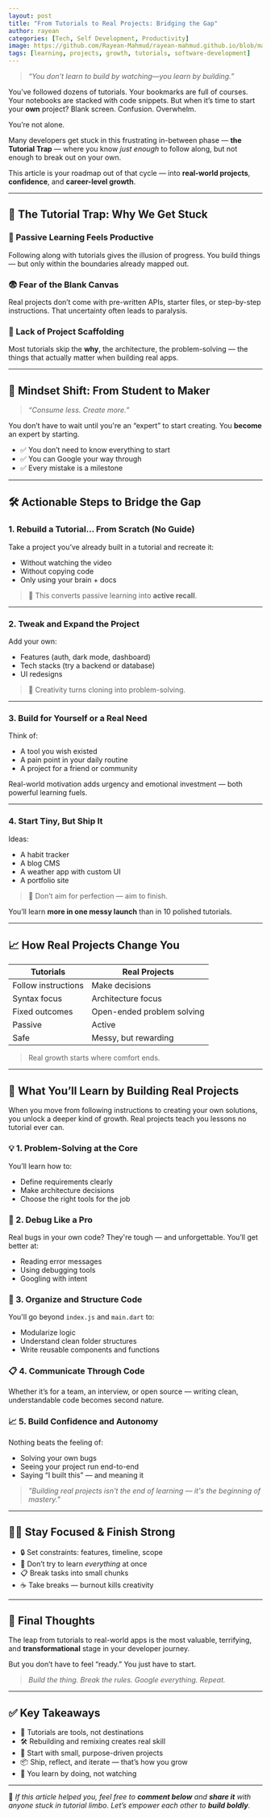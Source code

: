 ```yaml
---
layout: post
title: "From Tutorials to Real Projects: Bridging the Gap"
author: rayean
categories: [Tech, Self Development, Productivity]
image: https://github.com/Rayean-Mahmud/rayean-mahmud.github.io/blob/main/assets/images/tutorial.png?raw=true
tags: [learning, projects, growth, tutorials, software-development]
---
```


> _“You don’t learn to build by watching—you learn by building.”_

You’ve followed dozens of tutorials. Your bookmarks are full of courses. Your notebooks are stacked with code snippets. But when it’s time to start your **own** project? Blank screen. Confusion. Overwhelm.

You’re not alone.

Many developers get stuck in this frustrating in-between phase — **the Tutorial Trap** — where you know *just enough* to follow along, but not enough to break out on your own.

This article is your roadmap out of that cycle — into **real-world projects**, **confidence**, and **career-level growth**.

---

## 🎢 The Tutorial Trap: Why We Get Stuck

### 🔁 Passive Learning Feels Productive
Following along with tutorials gives the illusion of progress. You build things — but only within the boundaries already mapped out.

### 😨 Fear of the Blank Canvas
Real projects don’t come with pre-written APIs, starter files, or step-by-step instructions. That uncertainty often leads to paralysis.

### 🚧 Lack of Project Scaffolding
Most tutorials skip the **why**, the architecture, the problem-solving — the things that actually matter when building real apps.

---

## 🧠 Mindset Shift: From Student to Maker

> _“Consume less. Create more.”_

You don’t have to wait until you're an “expert” to start creating. You **become** an expert by starting.

- ✅ You don’t need to know everything to start
- ✅ You can Google your way through
- ✅ Every mistake is a milestone

---

## 🛠️ Actionable Steps to Bridge the Gap

### 1. **Rebuild a Tutorial... From Scratch (No Guide)**
Take a project you’ve already built in a tutorial and recreate it:
- Without watching the video
- Without copying code
- Only using your brain + docs

> 🔁 This converts passive learning into **active recall**.

---

### 2. **Tweak and Expand the Project**
Add your own:
- Features (auth, dark mode, dashboard)
- Tech stacks (try a backend or database)
- UI redesigns

> 🎨 Creativity turns cloning into problem-solving.

---

### 3. **Build for Yourself or a Real Need**
Think of:
- A tool you wish existed
- A pain point in your daily routine
- A project for a friend or community

Real-world motivation adds urgency and emotional investment — both powerful learning fuels.

---

### 4. **Start Tiny, But Ship It**
Ideas:
- A habit tracker
- A blog CMS
- A weather app with custom UI
- A portfolio site

> 🎯 Don’t aim for perfection — aim to finish.

You’ll learn **more in one messy launch** than in 10 polished tutorials.

---

## 📈 How Real Projects Change You

| Tutorials | Real Projects |
|----------|----------------|
| Follow instructions | Make decisions |
| Syntax focus | Architecture focus |
| Fixed outcomes | Open-ended problem solving |
| Passive | Active |
| Safe | Messy, but rewarding |

> Real growth starts where comfort ends.

---

## 🧠 What You’ll Learn by Building Real Projects

When you move from following instructions to creating your own solutions, you unlock a deeper kind of growth. Real projects teach you lessons no tutorial ever can.

### 💡 1. Problem-Solving at the Core
You’ll learn how to:
- Define requirements clearly
- Make architecture decisions
- Choose the right tools for the job

### 🧰 2. Debug Like a Pro
Real bugs in your own code? They're tough — and unforgettable. You’ll get better at:
- Reading error messages
- Using debugging tools
- Googling with intent

### 📁 3. Organize and Structure Code
You'll go beyond `index.js` and `main.dart` to:
- Modularize logic
- Understand clean folder structures
- Write reusable components and functions

### 📋 4. Communicate Through Code
Whether it’s for a team, an interview, or open source — writing clean, understandable code becomes second nature.

### 📈 5. Build Confidence and Autonomy
Nothing beats the feeling of:
- Solving your own bugs
- Seeing your project run end-to-end
- Saying “I built this” — and meaning it

> _"Building real projects isn't the end of learning — it's the beginning of mastery."_


---

## 🧘‍♂️ Stay Focused & Finish Strong

- 🔒 Set constraints: features, timeline, scope
- 🧠 Don’t try to learn *everything* at once
- 📋 Break tasks into small chunks
- ☕ Take breaks — burnout kills creativity

---

## 💬 Final Thoughts

The leap from tutorials to real-world apps is the most valuable, terrifying, and **transformational** stage in your developer journey.

But you don’t have to feel “ready.” You just have to start.

> _Build the thing. Break the rules. Google everything. Repeat._

---

## ✅ Key Takeaways

- 🧠 Tutorials are tools, not destinations
- 🛠️ Rebuilding and remixing creates real skill
- 🎯 Start with small, purpose-driven projects
- 📦 Ship, reflect, and iterate — that’s how you grow
- 💪 You learn by doing, not watching

---

🔗 *If this article helped you, feel free to **comment below** and **share it** with anyone stuck in tutorial limbo. Let’s empower each other to **build boldly**.*

